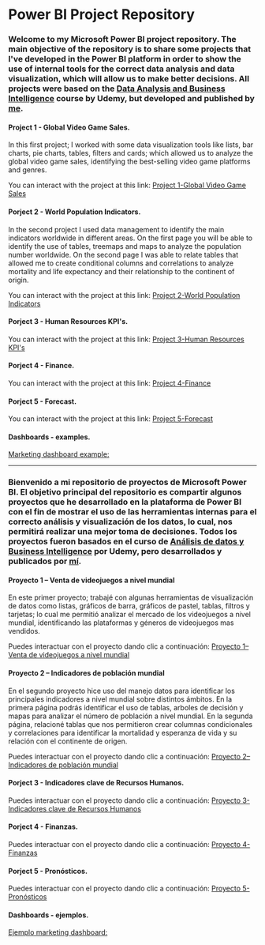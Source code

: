 # Power BI Project Repository
### Welcome to my Microsoft Power BI project repository. The main objective of the repository is to share some projects that I've developed in the Power BI platform in order to show the use of internal tools for the correct data analysis and data visualization, which will allow us to make better decisions. All projects were based on the [Data Analysis and Business Intelligence](https://www.udemy.com/course/power-bi-analisis-datos-business-intelligence/) course by Udemy, but developed and published by [me](https://www.linkedin.com/in/cesarriosag/).

#### Project 1 - Global Video Game Sales.
In this first project; I worked with some data visualization tools like lists, bar charts, pie charts, tables, filters and cards; which allowed us to analyze the global video game sales, identifying the best-selling video game platforms and genres. 

You can interact with the project at this link: [Project 1-Global Video Game Sales](https://app.powerbi.com/view?r=eyJrIjoiNzY3NzBiZWMtOWY3NS00ZGI1LWI3ZjYtMjNjYzJiZjgzNGM3IiwidCI6ImJkNWVjMDYxLTdjYmQtNDlmNy04NDI0LTgzZmNmODMxMjg0OSJ9)

#### Porject 2 - World Population Indicators.
In the second project I used data management to identify the main indicators worldwide in different areas. On the first page you will be able to identify the use of tables, treemaps and maps to analyze the population number worldwide. On the second page I was able to relate tables that allowed me to create conditional columns and correlations to analyze mortality and life expectancy and their relationship to the continent of origin.

You can interact with the project at this link: [Project 2-World Population Indicators](https://app.powerbi.com/view?r=eyJrIjoiNzIwMTg0ZTgtODdmYS00MTc2LTljMDItMzVkMzk5ODlmZjQ0IiwidCI6ImJkNWVjMDYxLTdjYmQtNDlmNy04NDI0LTgzZmNmODMxMjg0OSJ9)

#### Porject 3 - Human Resources KPI's.

You can interact with the project at this link: [Project 3-Human Resources KPI's](https://app.powerbi.com/view?r=eyJrIjoiNDQ2ZmVjZDYtZDViMi00OGExLWJhZmQtMzBlYWUyOTRmNTIzIiwidCI6ImJkNWVjMDYxLTdjYmQtNDlmNy04NDI0LTgzZmNmODMxMjg0OSJ9)

#### Porject 4 - Finance.

You can interact with the project at this link: [Project 4-Finance](https://app.powerbi.com/view?r=eyJrIjoiMWVkYjA2N2UtYzUzMS00ZjhkLWE2MWQtZmY1MGQwNDc3YmE0IiwidCI6ImJkNWVjMDYxLTdjYmQtNDlmNy04NDI0LTgzZmNmODMxMjg0OSJ9&pageName=ReportSection)

#### Porject 5 - Forecast.

You can interact with the project at this link: [Project 5-Forecast](https://app.powerbi.com/view?r=eyJrIjoiYTRiM2I1YmEtNDhkNS00YzZiLWExZGMtMjZmNWU3YzA1YjQ1IiwidCI6ImJkNWVjMDYxLTdjYmQtNDlmNy04NDI0LTgzZmNmODMxMjg0OSJ9)

#### Dashboards - examples.

[Marketing dashboard example: ](https://app.powerbi.com/view?r=eyJrIjoiNjAwODc1MjUtNGExZS00MmJjLWJlNDctZGMzODAzMWM1NzVkIiwidCI6ImJkNWVjMDYxLTdjYmQtNDlmNy04NDI0LTgzZmNmODMxMjg0OSJ9)




_______________________________________________________________________________________________________________________________________________________

### Bienvenido a mi repositorio de proyectos de Microsoft Power BI. El objetivo principal del repositorio es compartir algunos proyectos que he desarrollado en la plataforma de Power BI con el fin de mostrar el uso de las herramientas internas para el correcto análisis y visualización de los datos, lo cual, nos permitirá realizar una mejor toma de decisiones. Todos los proyectos fueron basados en el curso de [Análisis de datos y Business Intelligence](https://www.udemy.com/course/power-bi-analisis-datos-business-intelligence/) por Udemy, pero desarrollados y publicados por [mí](https://www.linkedin.com/in/cesarriosag/).

#### Proyecto 1 – Venta de videojuegos a nivel mundial
En este primer proyecto; trabajé con algunas herramientas de visualización de datos como listas, gráficos de barra, gráficos de pastel, tablas, filtros y tarjetas; lo cual me permitió analizar el mercado de los videojuegos a nivel mundial, identificando las plataformas y géneros de videojuegos mas vendidos.

Puedes interactuar con el proyecto dando clic a continuación: [Proyecto 1–Venta de videojuegos a nivel mundial](https://app.powerbi.com/view?r=eyJrIjoiNzY3NzBiZWMtOWY3NS00ZGI1LWI3ZjYtMjNjYzJiZjgzNGM3IiwidCI6ImJkNWVjMDYxLTdjYmQtNDlmNy04NDI0LTgzZmNmODMxMjg0OSJ9)

#### Proyecto 2 – Indicadores de población mundial
En el segundo proyecto hice uso del manejo datos para identificar los principales indicadores a nivel mundial sobre distintos ámbitos. En la primera página podrás identificar el uso de tablas, arboles de decisión y mapas para analizar el número de población a nivel mundial. En la segunda página, relacioné tablas que nos permitieron crear columnas condicionales y correlaciones para identificar la mortalidad y esperanza de vida y su relación con el continente de origen.

Puedes interactuar con el proyecto dando clic a continuación: [Proyecto 2–Indicadores de población mundial](https://app.powerbi.com/view?r=eyJrIjoiNzIwMTg0ZTgtODdmYS00MTc2LTljMDItMzVkMzk5ODlmZjQ0IiwidCI6ImJkNWVjMDYxLTdjYmQtNDlmNy04NDI0LTgzZmNmODMxMjg0OSJ9)

#### Porject 3 - Indicadores clave de Recursos Humanos.

Puedes interactuar con el proyecto dando clic a continuación: [Proyecto 3-Indicadores clave de Recursos Humanos](https://app.powerbi.com/view?r=eyJrIjoiNDQ2ZmVjZDYtZDViMi00OGExLWJhZmQtMzBlYWUyOTRmNTIzIiwidCI6ImJkNWVjMDYxLTdjYmQtNDlmNy04NDI0LTgzZmNmODMxMjg0OSJ9)

#### Porject 4 - Finanzas.

Puedes interactuar con el proyecto dando clic a continuación: [Proyecto 4-Finanzas](https://app.powerbi.com/view?r=eyJrIjoiMWVkYjA2N2UtYzUzMS00ZjhkLWE2MWQtZmY1MGQwNDc3YmE0IiwidCI6ImJkNWVjMDYxLTdjYmQtNDlmNy04NDI0LTgzZmNmODMxMjg0OSJ9&pageName=ReportSection)

#### Porject 5 - Pronósticos.

Puedes interactuar con el proyecto dando clic a continuación: [Proyecto 5-Pronósticos](https://app.powerbi.com/view?r=eyJrIjoiYTRiM2I1YmEtNDhkNS00YzZiLWExZGMtMjZmNWU3YzA1YjQ1IiwidCI6ImJkNWVjMDYxLTdjYmQtNDlmNy04NDI0LTgzZmNmODMxMjg0OSJ9)

#### Dashboards - ejemplos.

[Ejemplo marketing dashboard: ](https://app.powerbi.com/view?r=eyJrIjoiNjAwODc1MjUtNGExZS00MmJjLWJlNDctZGMzODAzMWM1NzVkIiwidCI6ImJkNWVjMDYxLTdjYmQtNDlmNy04NDI0LTgzZmNmODMxMjg0OSJ9)


